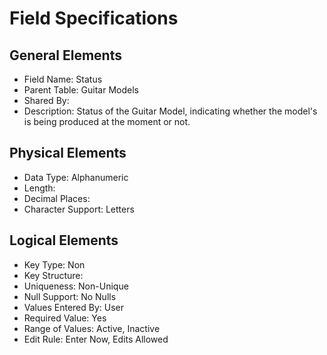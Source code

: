 # Field Specifications

## General Elements

- Field Name: Status
- Parent Table: Guitar Models
- Shared By: 
- Description: Status of the Guitar Model, indicating whether the model's is being produced at the moment or not.

## Physical Elements

- Data Type: Alphanumeric
- Length: 
- Decimal Places: 
- Character Support: Letters

## Logical Elements

- Key Type: Non
- Key Structure:
- Uniqueness: Non-Unique
- Null Support: No Nulls
- Values Entered By: User
- Required Value: Yes
- Range of Values: Active, Inactive
- Edit Rule: Enter Now, Edits Allowed
